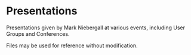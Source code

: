 # Presentations

Presentations given by Mark Niebergall at various events, including User Groups and Conferences.

Files may be used for reference without modification.
